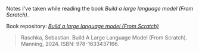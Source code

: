 Notes I've taken while reading the book _Build a large language model (From Scratch)_.

Book repository: [_Build a large language model (From Scratch)_](https://github.com/rasbt/LLMs-from-scratch)

> Raschka, Sebastian. Build A Large Language Model (From Scratch). Manning, 2024. ISBN: 978-1633437166.
